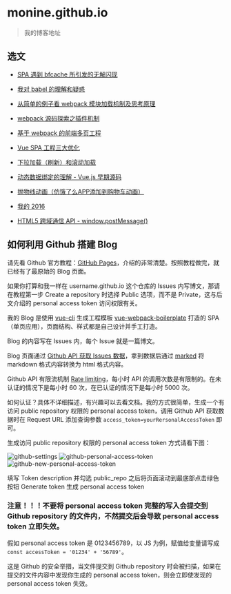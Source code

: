 # monine.github.io

> 我的博客地址

## 选文

- [SPA 遇到 bfcache 所引发的无解闪现](https://monine.github.io/#/article/27)

- [我对 babel 的理解和疑惑](https://monine.github.io/#/article/26)

- [从简单的例子看 webpack 模块加载机制及思考原理](https://monine.github.io/#/article/25)

- [webpack 源码探索之插件机制](https://monine.github.io/#/article/24)

- [基于 webpack 的前端多页工程](https://monine.github.io/#/article/21)

- [Vue SPA 工程三大优化](https://monine.github.io/#/article/20)

- [下拉加载（刷新）和滚动加载](https://monine.github.io/#/article/17)

- [动态数据绑定的理解 - Vue.js 早期源码](https://monine.github.io/#/article/16)

- [抛物线动画（仿饿了么APP添加到购物车动画）](https://monine.github.io/#/article/15)

- [我的 2016](https://github.com/Monine/monine.github.io/issues/12)

- [HTML5 跨域通信 API - window.postMessage()](https://monine.github.io/#/article/2)

## 如何利用 Github 搭建 Blog

请先看 Github 官方教程：[GitHub Pages](https://pages.github.com/)，介绍的非常清楚。按照教程做完，就已经有了最原始的 Blog 页面。

如果你打算和我一样在 username.github.io 这个仓库的 Issues 内写博文，那请在教程第一步 Create a repository 时选择 Public 选项，而不是 Private，这与后文介绍的 personal access token 访问权限有关。

我的 Blog 是使用 [vue-cli](https://github.com/vuejs/vue-cli) 生成工程模板 [vue-webpack-boilerplate](https://github.com/vuejs-templates/webpack) 打造的 SPA（单页应用），页面结构、样式都是自己设计并手工打造。

Blog 的内容写在 Issues 内，每个 Issue 就是一篇博文。

Blog 页面通过 [Github API 获取 Issues 数据](https://developer.github.com/v3/issues/)，拿到数据后通过 [marked](https://github.com/markedjs/marked) 将 markdown 格式内容转换为 html 格式内容。

Github API 有限流机制 [Rate limiting](https://developer.github.com/v3/#rate-limiting)，每小时 API 的调用次数是有限制的。在未认证的情况下是每小时 60 次，在已认证的情况下是每小时 5000 次。

如何认证？具体不详细描述，有兴趣可以去看文档。我的方式很简单，生成一个有访问 public repository 权限的 personal access token，调用 Github API 获取数据时在 Request URL 添加查询参数 `access_token=yourRersonalAccessToken` 即可。

生成访问 public repository 权限的 personal access token 方式请看下图：

![github-settings](http://oh8wftuto.bkt.clouddn.com/github-settings.jpg)
![github-personal-access-token](http://oh8wftuto.bkt.clouddn.com/github-personal-access-token.jpg)
![github-new-personal-access-token](http://oh8wftuto.bkt.clouddn.com/github-new-personal-access-token.jpg)

填写 Token description 并勾选 public_repo 之后将页面滚动到最底部点击绿色按钮 Generate token 生成 personal access token

### 注意！！！不要将 personal access token 完整的写入会提交到 Github repository 的文件内，不然提交后会导致 personal access token 立即失效。

假如 personal access token 是 0123456789，以 JS 为例，赋值给变量请写成 `const accessToken = '01234' + '56789'`。

这是 Github 的安全举措，当文件提交到 Github repository 时会被扫描，如果在提交的文件内容中发现你生成的 personal access token，则会立即使发现的 personal access token 失效。
